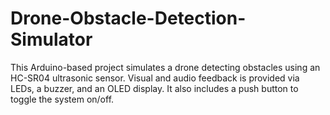 # Drone-Obstacle-Detection-Simulator
This Arduino-based project simulates a drone detecting obstacles using an HC-SR04 ultrasonic sensor. Visual and audio feedback is provided via LEDs, a buzzer, and an OLED display. It also includes a push button to toggle the system on/off.
